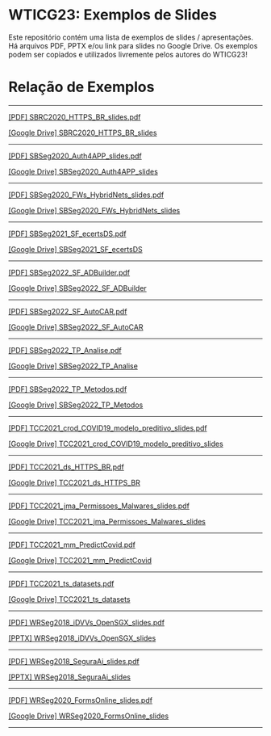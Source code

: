 # WTICG23: Exemplos de Slides

Este repositório contém uma lista de exemplos de slides / apresentações. Há arquivos PDF, PPTX e/ou link para slides no Google Drive. Os exemplos podem ser copiados e utilizados livremente pelos autores do WTICG23!

# Relação de Exemplos


-----------------------------------------------------------------------

[[PDF] SBRC2020_HTTPS_BR_slides.pdf](https://github.com/WTICG23/slides/blob/main/arquivos/SBRC2020_HTTPS_BR_slides.pdf)

[[Google Drive] SBRC2020_HTTPS_BR_slides](https://docs.google.com/presentation/d/1QsYGWj9HR1miHT3XRNZ_pjNl_Q1257fx0LaQ-Dyk0Bk/edit?usp=sharing)

-----------------------------------------------------------------------

[[PDF] SBSeg2020_Auth4APP_slides.pdf](https://github.com/WTICG23/slides/blob/main/arquivos/SBSeg2020_Auth4APP_slides.pdf)

[[Google Drive] SBSeg2020_Auth4APP_slides](https://drive.google.com/file/d/1d32Jal4zjLmJglst2znS0rTuBufR_nJt/view?usp=sharing)

-----------------------------------------------------------------------

[[PDF] SBSeg2020_FWs_HybridNets_slides.pdf](https://github.com/WTICG23/slides/blob/main/arquivos/SBSeg2020_FWs_HybridNets_slides.pdf)

[[Google Drive] SBSeg2020_FWs_HybridNets_slides](https://docs.google.com/presentation/d/1qXmlus5LtvkL48yM10gfp5nBcI1UKTLtNU0g5CRs6vk/edit?usp=sharing)

-----------------------------------------------------------------------

[[PDF] SBSeg2021_SF_ecertsDS.pdf](https://github.com/WTICG23/slides/blob/main/arquivos/SBSeg2021_SF_ecertsDS.pdf)

[[Google Drive] SBSeg2021_SF_ecertsDS](https://docs.google.com/presentation/d/1EYEdM7CZavGVWTYAS0TV5I4wTcNlMpRftsVZHQWgtNs/edit?usp=sharing)

-----------------------------------------------------------------------

[[PDF] SBSeg2022_SF_ADBuilder.pdf](https://github.com/WTICG23/slides/blob/main/arquivos/SBSeg2022_SF_ADBuilder.pdf)

[[Google Drive] SBSeg2022_SF_ADBuilder](https://docs.google.com/presentation/d/1zDwdvganX90b1WLKP2Ha3-PdlluiqGFsSnjhFwd7Vr4/edit?usp=sharing)

-----------------------------------------------------------------------

[[PDF] SBSeg2022_SF_AutoCAR.pdf](https://github.com/WTICG23/slides/blob/main/arquivos/SBSeg2022_SF_AutoCAR.pdf)

[[Google Drive] SBSeg2022_SF_AutoCAR](https://docs.google.com/presentation/d/19Q9aBPOXM51QGbrqX79atsTtMR_5IVL6ieqcILV4qYI/edit?usp=sharing)

-----------------------------------------------------------------------

[[PDF] SBSeg2022_TP_Analise.pdf](https://github.com/WTICG23/slides/blob/main/arquivos/SBSeg2022_TP_Analise.pdf)

[[Google Drive] SBSeg2022_TP_Analise](https://docs.google.com/presentation/d/1A03ZglUNrEnUkuMtAV8GdFkuLvN888b6kYubeH1nqBk/edit?usp=sharing)

-----------------------------------------------------------------------

[[PDF] SBSeg2022_TP_Metodos.pdf](https://github.com/WTICG23/slides/blob/main/arquivos/SBSeg2022_TP_Metodos.pdf)

[[Google Drive] SBSeg2022_TP_Metodos](https://docs.google.com/presentation/d/1pKAk12QZ1jjD8JzGmiyjJ4oXFR4K4wBQgt8YzV6107Y/edit?usp=sharing)

-----------------------------------------------------------------------

[[PDF] TCC2021_crod_COVID19_modelo_preditivo_slides.pdf](https://github.com/WTICG23/slides/blob/main/arquivos/TCC2021_crod_COVID19_modelo_preditivo_slides.pdf)

[[Google Drive] TCC2021_crod_COVID19_modelo_preditivo_slides](https://docs.google.com/presentation/d/1yyrEWbfpO5bWX9BQUMUvw2_DUWVeuEC5n8X8HkSPvsc/edit?usp=sharing)

-----------------------------------------------------------------------

[[PDF] TCC2021_ds_HTTPS_BR.pdf](https://github.com/WTICG23/slides/blob/main/arquivos/TCC2021_ds_HTTPS_BR.pdf)

[[Google Drive] TCC2021_ds_HTTPS_BR](https://docs.google.com/presentation/d/1Al-O8Nva1tGb3cdlKdDe323ZIbccis9JvY_QRXNQ8N4/edit?usp=sharing)

-----------------------------------------------------------------------

[[PDF] TCC2021_jma_Permissoes_Malwares_slides.pdf](https://github.com/WTICG23/slides/blob/main/arquivos/TCC2021_jma_Permissoes_Malwares_slides.pdf)

[[Google Drive] TCC2021_jma_Permissoes_Malwares_slides](https://docs.google.com/presentation/d/1-ozQlBLEpd2-6fiGQrIESvuMPaPDygMdS6lNP_zsmyI/edit?usp=sharing)

-----------------------------------------------------------------------

[[PDF] TCC2021_mm_PredictCovid.pdf](https://github.com/WTICG23/slides/blob/main/arquivos/TCC2021_mm_PredictCovid.pdf)

[[Google Drive] TCC2021_mm_PredictCovid](https://docs.google.com/presentation/d/1p8EN1ISC_0IODfwsxQi6M0JQPhu5ySGDNn1i1OsCQZc/edit?usp=sharing)

-----------------------------------------------------------------------

[[PDF] TCC2021_ts_datasets.pdf](https://github.com/WTICG23/slides/blob/main/arquivos/TCC2021_ts_datasets.pdf)

[[Google Drive] TCC2021_ts_datasets](https://www.canva.com/design/DAEtTs8nNjU/share/preview?token=g3U4VgB43IbBuEKhKNiLUg&role=EDITOR&utm_content=DAEtTs8nNjU&utm_campaign=designshare&utm_medium=link&utm_source=sharebutton)

-----------------------------------------------------------------------

[[PDF] WRSeg2018_iDVVs_OpenSGX_slides.pdf](https://github.com/WTICG23/slides/blob/main/arquivos/WRSeg2018_iDVVs_OpenSGX_slides.pdf)

[[PPTX] WRSeg2018_iDVVs_OpenSGX_slides](https://github.com/WTICG23/slides/blob/main/arquivos/WRSeg2018_iDVVs_OpenSGX_slides.pptx)

-----------------------------------------------------------------------

[[PDF] WRSeg2018_SeguraAi_slides.pdf](https://github.com/WTICG23/slides/blob/main/arquivos/WRSeg2018_SeguraAi_slides.pdf)

[[PPTX] WRSeg2018_SeguraAi_slides](https://github.com/WTICG23/slides/blob/main/arquivos/WRSeg2018_SeguraAi_slides.pptx)

-----------------------------------------------------------------------

[[PDF] WRSeg2020_FormsOnline_slides.pdf](https://github.com/WTICG23/slides/blob/main/arquivos/WRSeg2020_FormsOnline_slides.pdf)

[[Google Drive] WRSeg2020_FormsOnline_slides](https://docs.google.com/presentation/d/1vbsQhfqhoV0Wxrv-GUbzCRb5S3C0GffBuLgi9DI7-WQ/edit?usp=sharing)

-----------------------------------------------------------------------

